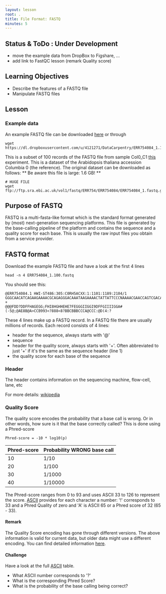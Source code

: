 ```yaml
---
layout: lesson
root: .
title: File Format: FASTQ
minutes: 5
---
```


## Status & ToDo : Under Development
    
* move the example data from DropBox to Figshare, ...
* add link to FastQC lesson (remark Quality score)

## Learning Objectives 

* Describe the features of a FASTQ file
* Manipulate FASTQ files

## Lesson 

### Example data

An example FASTQ file can be downloaded [here](https://dl.dropboxusercontent.com/u/4121271/DataCarpentry/ERR754084_1.100.fastq) or through 
    
```
wget https://dl.dropboxusercontent.com/u/4121271/DataCarpentry/ERR754084_1.100.fastq
```

This is a subset of 100 records of the FASTQ file from sample Col0_C1 [this](http://www.ebi.ac.uk/arrayexpress/experiments/E-MTAB-3279) experiment. This is a dataset of the Arabidopsis thaliana accession Columbia 0 (the reference). The original dataset can be downloaded as follows: ** Be aware this file is large: 1.6 GB! **
    
```
# HUGE FILE
wget ftp://ftp.sra.ebi.ac.uk/vol1/fastq/ERR754/ERR754084/ERR754084_1.fastq.gz
```

## Purpose of FASTQ

FASTQ is a multi-fasta-like format which is the standard format generated by (most) next-generation sequencing platforms. This file is generated by the base-calling pipeline of the platform and contains the sequence and a quality score for each base. This is usually the raw input files you obtain from a service provider.

## FASTQ format

Download the example FASTQ file and have a look at the first 4 lines

```
head -n 4 ERR754084_1.100.fastq
```

You should see this:

    @ERR754084.1 HWI-ST486:305:C0RH5ACXX:1:1101:1189:2104/1 
    GGGCAACATCAGAAGAAAACGCAGAGGGACAAATAAGAAAACTATTATTCCCNAAAACGAACCAGTCGACACAACCAAAACCAAAATGAACAAGTCAGAGG
    +
    @@@FDD?DDFFHAGEGG;FHI8HGHHEHE7FEGGGIIGGI9DFFGIIIIGGA#(-5@;@AE8B@A>CCB993<?888<8?BBCBBBCCCA@CCC:@D(4:?

These 4 lines make up a FASTQ record. In a FASTQ file there are usually millions of records. Each record consists of 4 lines:
    
* header for the sequence, always starts with '@'
* sequence
* header for the quality score, always starts with '+'. Often abbreviated to just '+' if it's the same as the sequence header (line 1)
* the quality score for each base of the sequence

### Header

The header contains information on the sequencing machine, flow-cell, lane, etc

For more details: [wikipedia](https://en.wikipedia.org/wiki/FASTQ_format#Illumina_sequence_identifiers)

### Quality Score

The quality score encodes the probability that a base call is wrong. Or in other words, how sure is it that the base correctly called? This is done using a Phred-score

    Phred-score = -10 * log10(p)

| Phred-score | Probability WRONG base call |
|-------------|-------------|
| 10 | 1/10 |
| 20 | 1/100 |
| 30 | 1/1000 |
| 40 | 1/10000 |

The Phred-score ranges from 0 to 93 and uses ASCII 33 to 126 to represent the score. [ASCII](http://www.asciitable.com) provides for each character a number: '!' corresponds to 33 and a Phred Quality of zero and 'A' is ASCII 65 or a Phred score of 32 (65 - 33).

#### Remark

The Quality Score encoding has gone through different versions. The above information is valid for current data, but older data might use a different encoding. You can find detailed information [here](https://en.wikipedia.org/wiki/FASTQ_format#Encoding).

#### Challenge

Have a look at the full [ASCII](http://www.asciitable.com) table. 

* What ASCII number corresponds to '?'
* What is the corresponding Phred Score?
* What is the probability of the base calling being correct?
